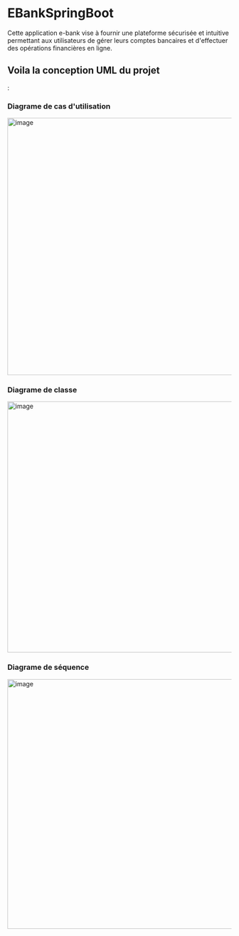 # EBankSpringBoot
 Cette application e-bank vise à fournir une plateforme sécurisée et intuitive permettant aux utilisateurs de gérer leurs comptes bancaires et d'effectuer des opérations financières en ligne.

 <h2>Voila la conception UML du projet</h2>: 
 <h3>Diagrame de cas d'utilisation</h3>
<img width="577" alt="image" src="https://github.com/RdFatimazahra/EBankSpringBoot/assets/157012170/adc148d1-d72c-4dd1-88e5-5b785ae6108b">


 <h3>Diagrame de classe</h3>
<img width="563" alt="image" src="https://github.com/RdFatimazahra/EBankSpringBoot/assets/157012170/c781b959-4a1c-402a-a73c-28455ae5cb0c">


 <h3>Diagrame de séquence</h3>
 <img width="560" alt="image" src="https://github.com/RdFatimazahra/EBankSpringBoot/assets/157012170/da5bf60c-1634-4864-9c48-e97ed2ff13c3">

